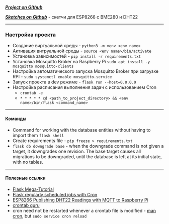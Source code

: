 ***[Project on Github](https://github.com/Missisol/meteoProject/tree/develop)***

***[Sketches on Github](https://github.com/Missisol/ESP8266_BME280_DHT22_project)*** - скетчи для ESP8266 с BME280 и DHT22

---

### Настройка проекта
- Создание виртуальной среды - `python3 -m venv <env name>`
- Активация витруальной среды - `source <env name>/bin/activate`
- Установка зависимостей - `pip install -r requirements.txt`
- Установка Mosquitto Broker на Raspberry Pi
`sudo apt install -y mosquitto mosquitto-clients`
- Настройка автоматического запуска Mosquitto Broker при загрузке RPI - `sudo systemctl enable mosquitto.service`
- Запуск проекта в dev режиме - `flask run --host=0.0.0.0`
- Настройка расписания выполнения задач с использованием Cron 
    - `crontab -e`
    - `* * * * * cd <path_to_project_directory> && <env name>/bin/flask <command_name>`

---

#### Команды
- Command for working with the database entities without having to import them `flask shell`
- Create requirements file - `pip freeze > requirements.txt`
- `flask db downgrade base` - when the downgrade command is not given a target, it downgrades one revision. The base target causes all migrations to be downgraded, until the database is left at its initial state, with no tables.

---

#### Полезные ссылки
- [Flask Mega-Tutorial](https://blog.miguelgrinberg.com/post/the-flask-mega-tutorial-part-i-hello-world)
- [Flask regularly scheduled jobs with Cron](https://blog.miguelgrinberg.com/post/run-your-flask-regularly-scheduled-jobs-with-cron)
- [ESP8266 Publishing DHT22 Readings with MQTT to Raspberry Pi](https://randomnerdtutorials.com/esp8266-publishing-dht22-readings-with-mqtt-to-raspberry-pi/)
- [crontab guru](https://crontab.guru/)
-  cron need not be
    restarted whenever a crontab file is modified - [man cron](https://www.manpagez.com/man/8/cron/), but `sudo service cron reload`
